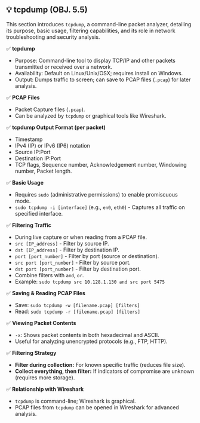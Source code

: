 ## 💡 tcpdump (OBJ. 5.5)
This section introduces `tcpdump`, a command-line packet analyzer, detailing its purpose, basic usage, filtering capabilities, and its role in network troubleshooting and security analysis.

✅ **tcpdump**
- Purpose: Command-line tool to display TCP/IP and other packets transmitted or received over a network.
- Availability: Default on Linux/Unix/OSX; requires install on Windows.
- Output: Dumps traffic to screen; can save to PCAP files (`.pcap`) for later analysis.

✅ **PCAP Files**
- Packet Capture files (`.pcap`).
- Can be analyzed by `tcpdump` or graphical tools like Wireshark.

✅ **tcpdump Output Format (per packet)**
- Timestamp
- IPv4 (IP) or IPv6 (IP6) notation
- Source IP:Port
- Destination IP:Port
- TCP flags, Sequence number, Acknowledgement number, Windowing number, Packet length.

✅ **Basic Usage**
- Requires `sudo` (administrative permissions) to enable promiscuous mode.
- `sudo tcpdump -i [interface]` (e.g., `en0`, `eth0`) - Captures all traffic on specified interface.

✅ **Filtering Traffic**
- During live capture or when reading from a PCAP file.
- `src [IP_address]` - Filter by source IP.
- `dst [IP_address]` - Filter by destination IP.
- `port [port_number]` - Filter by port (source or destination).
- `src port [port_number]` - Filter by source port.
- `dst port [port_number]` - Filter by destination port.
- Combine filters with `and`, `or`.
- Example: `sudo tcpdump src 10.128.1.130 and src port 5475`

✅ **Saving & Reading PCAP Files**
- Save: `sudo tcpdump -w [filename.pcap] [filters]`
- Read: `sudo tcpdump -r [filename.pcap] [filters]`

✅ **Viewing Packet Contents**
- `-x`: Shows packet contents in both hexadecimal and ASCII.
- Useful for analyzing unencrypted protocols (e.g., FTP, HTTP).

✅ **Filtering Strategy**
- **Filter during collection:** For known specific traffic (reduces file size).
- **Collect everything, then filter:** If indicators of compromise are unknown (requires more storage).

✅ **Relationship with Wireshark**
- `tcpdump` is command-line; Wireshark is graphical.
- PCAP files from `tcpdump` can be opened in Wireshark for advanced analysis.
